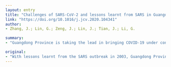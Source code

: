 ```yaml
---
layout: entry
title: "Challenges of SARS-CoV-2 and lessons learnt from SARS in Guangdong Province, China"
link: "https://doi.org/10.1016/j.jcv.2020.104341"
author:
- Zhang, J.; Lin, G.; Zeng, J.; Lin, J.; Tian, J.; Li, G.

summary:
- "Guangdong Province is taking the lead in bringing COVID-19 under control by multiple strict regulations in combination with effective healthcare provision. The outbreak in 2003 was a lesson learnedt from the SARS outbreak. bringing the outbreak under control is a combination of health provision and effective health care. the outbreak has been learned from the outbreak of SARS in 2003. Government is taking a lead in the fight for COVId-19 under the control. CVID19 is under control with a number of strict regulations and effective healthcare bringing it to the lead with lessons learned from SARS. Guangzhou Province."

original:
- "With lessons learnt from the SARS outbreak in 2003, Guangdong Province is taking the lead in bringing COVID-19 under control by multiple strict regulations in combination with effective healthcare provision."
---
```



